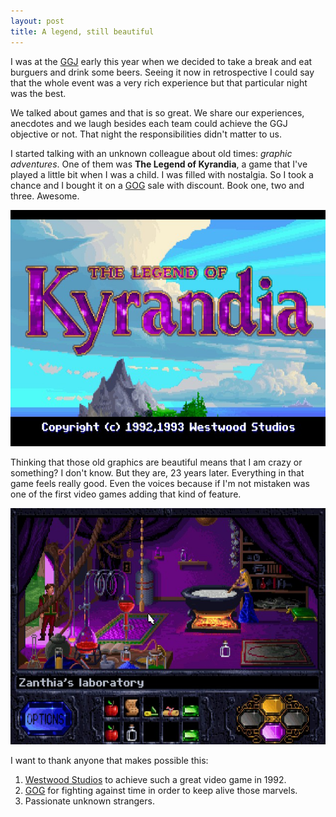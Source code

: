 ```yaml
---
layout: post
title: A legend, still beautiful
---
```


I was at the [GGJ](http://globalgamejam.org/) early this year when we decided to take a break and eat burguers and drink some beers. Seeing it now in retrospective I could say that the whole event was a very rich experience but that particular night was the best. 

We talked about games and that is so great. We share our experiences, anecdotes and we laugh besides each team could achieve the GGJ objective or not. That night the responsibilities didn't matter to us.

I started talking with an unknown colleague about old times: *graphic adventures*. One of them was **The Legend of Kyrandia**, a game that I've played a little bit when I was a child. I was filled with nostalgia. So I took a chance and I bought it on a [GOG](http://www.gog.com) sale with discount. Book one, two and three. Awesome.

![The Legend of Kyrandia title](/public/img/a-legend-still-beautiful/the-legend-of-kyrandia-title.jpg)

Thinking that those old graphics are beautiful means that I am crazy or something? I don't know. But they are, 23 years later. Everything in that game feels really good. Even the voices because if I'm not mistaken was one of the first video games adding that kind of feature.

![Zanthia's laboratory](/public/img/a-legend-still-beautiful/the-legend-of-kyrandia-zanthia.jpg)

I want to thank anyone that makes possible this: 

1. [Westwood Studios](http://en.wikipedia.org/wiki/Westwood_Studios) to achieve such a great video game in 1992.
2. [GOG](http://www.gog.com) for fighting against time in order to keep alive those marvels.
3. Passionate unknown strangers.